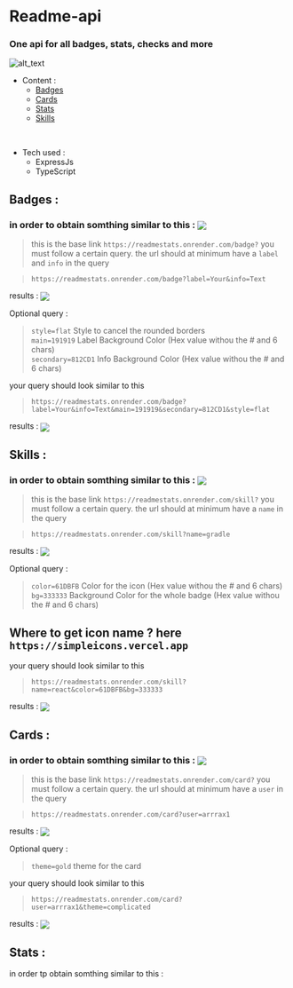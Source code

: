 # Readme-api
### One api for all badges, stats, checks and more

![alt_text](https://readmestats.onrender.com/badge?label=Build&info=-version)

- Content :
  - [Badges](#badges)
  - [Cards](#cards)
  - [Stats](#stats)
  - [Skills](#skills)
  
<br>

- Tech used :
    - ExpressJs
    - TypeScript
<h2 id="badges">Badges :</h2>
<p>

   ### in order to obtain somthing similar to this :  <img align="center" src='https://readmestats.onrender.com/badge?label=Your&info=Badge'>
   > this is the base link `https://readmestats.onrender.com/badge?`
   you must follow a certain query.
   the url should at minimum have a ```label``` and ```info``` in the query

   >`https://readmestats.onrender.com/badge?label=Your&info=Text`

   results :
   <img align="center" src='https://readmestats.onrender.com/badge?label=Your&info=Text'>
   
   Optional query :
   > ```style=flat``` Style to cancel the rounded borders <br>
   > ```main=191919``` Label Background Color (Hex value withou the # and 6 chars) <br>
   > ```secondary=812CD1``` Info Background Color  (Hex value withou the # and 6 chars)

   your query should look similar to this
   > `https://readmestats.onrender.com/badge?label=Your&info=Text&main=191919&secondary=812CD1&style=flat`

   results :
   <img align="center" src='https://readmestats.onrender.com/badge?label=Your&info=Text&main=191919&secondary=812CD1&style=flat'>
</p>
<h2 id="skils">Skills :</h2>
<p>

   ### in order to obtain somthing similar to this :  <img align="center" src='https://readmestats.onrender.com/skill?name=gradle'>
   > this is the base link `https://readmestats.onrender.com/skill?`
   you must follow a certain query.
   the url should at minimum have a ```name``` in the query

   >`https://readmestats.onrender.com/skill?name=gradle`

   results :
   <img align="center" src='https://readmestats.onrender.com/skill?name=gradle'>
   
   Optional query :
   > ```color=61DBFB``` Color for the icon  (Hex value withou the # and 6 chars) <br>
   > ```bg=333333``` Background Color for the whole badge (Hex value withou the # and 6 chars)
## Where to get icon name ? here ```https://simpleicons.vercel.app```
    
   your query should look similar to this
   > `https://readmestats.onrender.com/skill?name=react&color=61DBFB&bg=333333`

   results :
   <img align="center" src='https://readmestats.onrender.com/skill?name=react&color=61DBFB&bg=333333'>
</p>
<h2 id="cards">Cards :</h2>
<p>

   ### in order to obtain somthing similar to this :  <img align="center" src='https://readmestats.onrender.com/card?user=arrrax1'>
   > this is the base link `https://readmestats.onrender.com/card?`
   you must follow a certain query.
   the url should at minimum have a ```user``` in the query

   >`https://readmestats.onrender.com/card?user=arrrax1`

   results :
   <img align="center" src='https://readmestats.onrender.com/card?user=arrrax1'>
   
   Optional query :
   > ```theme=gold``` theme for the card

   your query should look similar to this
   > `https://readmestats.onrender.com/card?user=arrrax1&theme=complicated`

   results :
   <img align="center" src='https://readmestats.onrender.com/card?user=arrrax1&theme=complicated'>
</p>
<h2 id="stats">Stats :</h2>
<p>
    in order tp obtain somthing similar to this :
</p>